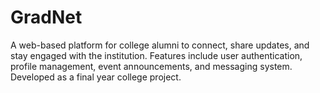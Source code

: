 # GradNet
A web-based platform for college alumni to connect, share updates, and stay engaged with the institution. Features include user authentication, profile management, event announcements, and messaging system. Developed as a final year college project.
